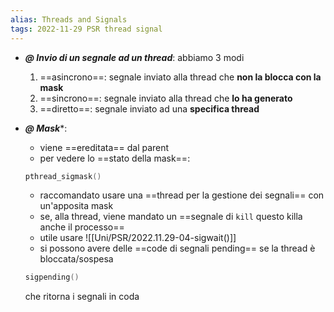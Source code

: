 ```yaml
---
alias: Threads and Signals
tags: 2022-11-29 PSR thread signal
---
```


- ***@ Invio di un segnale ad un thread***: abbiamo 3 modi
	1. ==asincrono==: segnale inviato alla thread che **non la blocca con la mask**
	2. ==sincrono==: segnale inviato alla thread che **lo ha generato**
	3. ==diretto==: segnale inviato ad una **specifica thread**

- ***@ Mask****:
	- viene ==ereditata== dal parent
	- per vedere lo ==stato della mask==:
	```c
	pthread_sigmask()
	```
	- raccomandato usare una ==thread per la gestione dei segnali== con un'apposita mask
	- se, alla thread, viene mandato un ==segnale di `kill` questo killa anche il processo==
	- utile usare ![[Uni/PSR/2022.11.29-04-sigwait()]]
	- si possono avere delle ==code di segnali pending== se la thread è bloccata/sospesa
	```c
	sigpending()
	```
	che ritorna i segnali in coda